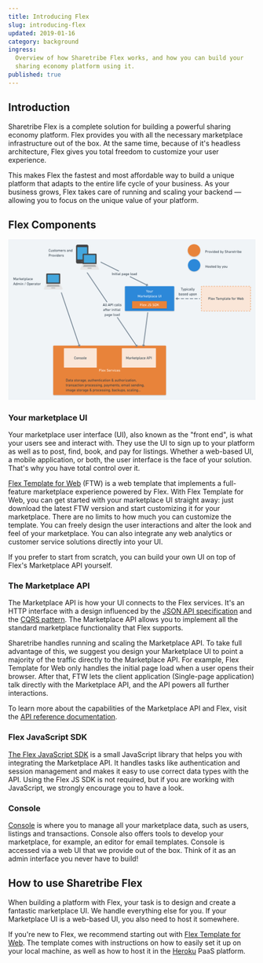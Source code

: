 ```yaml
---
title: Introducing Flex
slug: introducing-flex
updated: 2019-01-16
category: background
ingress:
  Overview of how Sharetribe Flex works, and how you can build your
  sharing economy platform using it.
published: true
---
```


## Introduction

Sharetribe Flex is a complete solution for building a powerful sharing
economy platform. Flex provides you with all the necessary marketplace
infrastructure out of the box. At the same time, because of it's
headless architecture, Flex gives you total freedom to customize your
user experience.

This makes Flex the fastest and most affordable way to build a unique
platform that adapts to the entire life cycle of your business. As your
business grows, Flex takes care of running and scaling your backend —
allowing you to focus on the unique value of your platform.

## Flex Components

![Flex customer architecture](./flex-customer-architecture.png)

### Your marketplace UI

Your marketplace user interface (UI), also known as the "front end", is
what your users see and interact with. They use the UI to sign up to
your platform as well as to post, find, book, and pay for listings.
Whether a web-based UI, a mobile application, or both, the user
interface is the face of your solution. That's why you have total
control over it.

[Flex Template for Web](/tutorials/getting-started-with-ftw/) (FTW) is a
web template that implements a full-feature marketplace experience
powered by Flex. With Flex Template for Web, you can get started with
your marketplace UI straight away: just download the latest FTW version
and start customizing it for your marketplace. There are no limits to
how much you can customize the template. You can freely design the user
interactions and alter the look and feel of your marketplace. You can
also integrate any web analytics or customer service solutions directly
into your UI.

If you prefer to start from scratch, you can build your own UI on top of
Flex's Marketplace API yourself.

### The Marketplace API

The Marketplace API is how your UI connects to the Flex services. It's an HTTP
interface with a design influenced by the [JSON API
specification](https://jsonapi.org/) and the [CQRS
pattern](https://martinfowler.com/bliki/CQRS.html). The Marketplace API allows
you to implement all the standard marketplace functionality that Flex supports.

Sharetribe handles running and scaling the Marketplace API. To take full
advantage of this, we suggest you design your Marketplace UI to point a
majority of the traffic directly to the Marketplace API. For example,
Flex Template for Web only handles the initial page load when a user
opens their browser. After that, FTW lets the client application
(Single-page application) talk directly with the Marketplace API, and
the API powers all further interactions.

To learn more about the capabilities of the Marketplace API and Flex,
visit the [API reference documentation](/references/api/).

### Flex JavaScript SDK

[The Flex JavaScript SDK](/references/js-sdk/) is a small JavaScript
library that helps you with integrating the Marketplace API. It handles
tasks like authentication and session management and makes it easy to
use correct data types with the API. Using the Flex JS SDK is not
required, but if you are working with JavaScript, we strongly encourage
you to have a look.

### Console

[Console](https://flex-console.sharetribe.com/) is where you to manage
all your marketplace data, such as users, listings and transactions.
Console also offers tools to develop your marketplace, for example, an
editor for email templates. Console is accessed via a web UI that we
provide out of the box. Think of it as an admin interface you never have
to build!

## How to use Sharetribe Flex

When building a platform with Flex, your task is to design and create a
fantastic marketplace UI. We handle everything else for you. If your
Marketplace UI is a web-based UI, you also need to host it somewhere.

If you're new to Flex, we recommend starting out with
[Flex Template for Web](/tutorials/getting-started-with-ftw/). The
template comes with instructions on how to easily set it up on your
local machine, as well as how to host it in the
[Heroku](https://heroku.com/) PaaS platform.
